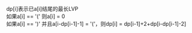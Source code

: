dp[i]表示已a[i]结尾的最长LVP  
如果a[i] == '(' 则a[i] = 0  
如果a[i] == ')' 并且a[i-dp[i-1]-1] = '('，则dp[i] = dp[i-1]+2+dp[i-dp[i-1]-2]